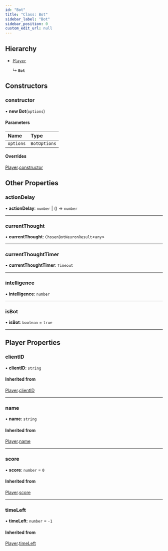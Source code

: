 ```yaml
---
id: "Bot"
title: "Class: Bot"
sidebar_label: "Bot"
sidebar_position: 0
custom_edit_url: null
---
```


## Hierarchy

- [`Player`](Player.md)

  ↳ **`Bot`**

## Constructors

### constructor

• **new Bot**(`options`)

#### Parameters

| Name | Type |
| :------ | :------ |
| `options` | `BotOptions` |

#### Overrides

[Player](Player.md).[constructor](Player.md#constructor)

## Other Properties

### actionDelay

• **actionDelay**: `number` \| () => `number`

___

### currentThought

• **currentThought**: `ChosenBotNeuronResult`<`any`\>

___

### currentThoughtTimer

• **currentThoughtTimer**: `Timeout`

___

### intelligence

• **intelligence**: `number`

___

### isBot

• **isBot**: `boolean` = `true`

___

## Player Properties

### clientID

• **clientID**: `string`

#### Inherited from

[Player](Player.md).[clientID](Player.md#clientid)

___

### name

• **name**: `string`

#### Inherited from

[Player](Player.md).[name](Player.md#name)

___

### score

• **score**: `number` = `0`

#### Inherited from

[Player](Player.md).[score](Player.md#score)

___

### timeLeft

• **timeLeft**: `number` = `-1`

#### Inherited from

[Player](Player.md).[timeLeft](Player.md#timeleft)
